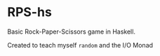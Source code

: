 # RPS-hs

Basic Rock-Paper-Scissors game in Haskell.

Created to teach myself ``random`` and the I/O Monad
